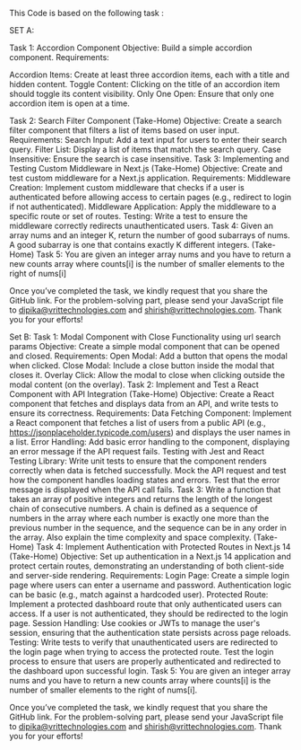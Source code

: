 This Code is based on the following task :


SET A: 

Task 1: Accordion Component
Objective:
Build a simple accordion component. 
Requirements:

Accordion Items: Create at least three accordion items, each with a title and hidden content.
Toggle Content: Clicking on the title of an accordion item should toggle its content visibility.
Only One Open: Ensure that only one accordion item is open at a time.

Task 2: Search Filter Component (Take-Home)
Objective:
Create a search filter component that filters a list of items based on user input.
Requirements:
Search Input: Add a text input for users to enter their search query.
Filter List: Display a list of items that match the search query.
Case Insensitive: Ensure the search is case insensitive.
Task 3: Implementing and Testing Custom Middleware in Next.js (Take-Home)
Objective:
Create and test custom middleware for a Next.js application.
Requirements:
Middleware Creation: Implement custom middleware that checks if a user is authenticated before allowing access to certain pages (e.g., redirect to login if not authenticated).
Middleware Application: Apply the middleware to a specific route or set of routes.
Testing: Write a test to ensure the middleware correctly redirects unauthenticated users.
Task 4:  Given an array nums and an integer K, return the number of good subarrays of nums. A good subarray is one that contains exactly K different integers. (Take-Home)
Task 5:  You are given an integer array nums and you have to return a new counts array where counts[i] is the number of smaller elements to the right of nums[i]


Once you’ve completed the task, we kindly request that you share the GitHub link. For the problem-solving part, please send your JavaScript file to dipika@vrittechnologies.com  and shirish@vrittechnologies.com. 
Thank you for your efforts!




Set B: 
Task 1: Modal Component with Close Functionality using url search params
Objective:
Create a simple modal component that can be opened and closed.
Requirements:
Open Modal: Add a button that opens the modal when clicked.
Close Modal: Include a close button inside the modal that closes it.
Overlay Click: Allow the modal to close when clicking outside the modal content (on the overlay).
Task 2: Implement and Test a React Component with API Integration (Take-Home)
Objective:
Create a React component that fetches and displays data from an API, and write tests to ensure its correctness.
Requirements:
Data Fetching Component: Implement a React component that fetches a list of users from a public API (e.g., https://jsonplaceholder.typicode.com/users) and displays the user names in a list.
Error Handling: Add basic error handling to the component, displaying an error message if the API request fails.
Testing with Jest and React Testing Library:
Write unit tests to ensure that the component renders correctly when data is fetched successfully.
Mock the API request and test how the component handles loading states and errors.
Test that the error message is displayed when the API call fails.
Task 3:  Write a function that takes an array of positive integers and returns the length of the longest chain of consecutive numbers. A chain is defined as a sequence of numbers in the array where each number is exactly one more than the previous number in the sequence, and the sequence can be in any order in the array. Also explain the time complexity and space complexity.  (Take-Home)
Task 4: Implement Authentication with Protected Routes in Next.js 14 (Take-Home)
Objective:
Set up authentication in a Next.js 14 application and protect certain routes, demonstrating an understanding of both client-side and server-side rendering.
Requirements:
Login Page: Create a simple login page where users can enter a username and password. Authentication logic can be basic (e.g., match against a hardcoded user).
Protected Route: Implement a protected dashboard route that only authenticated users can access. If a user is not authenticated, they should be redirected to the login page.
Session Handling: Use cookies or JWTs to manage the user's session, ensuring that the authentication state persists across page reloads.
Testing:
Write tests to verify that unauthenticated users are redirected to the login page when trying to access the protected route.
Test the login process to ensure that users are properly authenticated and redirected to the dashboard upon successful login.
Task 5: You are given an integer array nums and you have to return a new counts array where counts[i] is the number of smaller elements to the right of nums[i].


Once you’ve completed the task, we kindly request that you share the GitHub link. For the problem-solving part, please send your JavaScript file to dipika@vrittechnologies.com  and shirish@vrittechnologies.com. 
Thank you for your efforts!
